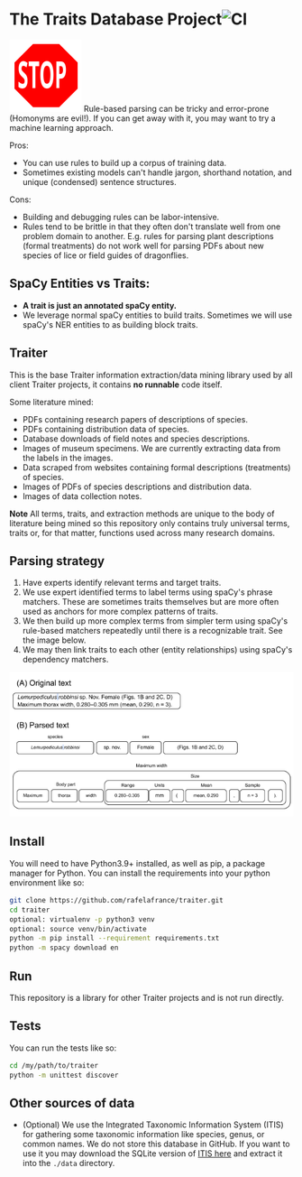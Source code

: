 # The Traits Database Project![CI](https://github.com/rafelafrance/traiter/workflows/CI/badge.svg)

![STOP!](assets/StopSign.SVG) Rule-based parsing can be tricky and error-prone (Homonyms are evil!). If you can get away with it, you may want to try a machine learning approach.

Pros:
- You can use rules to build up a corpus of training data.
- Sometimes existing models can't handle jargon, shorthand notation, and unique (condensed) sentence structures.

Cons:
- Building and debugging rules can be labor-intensive.
- Rules tend to be brittle in that they often don't translate well from one problem domain to another. E.g. rules for parsing plant descriptions (formal treatments) do not work well for parsing PDFs about new species of lice or field guides of dragonflies.

## SpaCy Entities vs Traits:
- **A trait is just an annotated spaCy entity.**
- We leverage normal spaCy entities to build traits. Sometimes we will use spaCy's NER entities to as building block traits.

## Traiter
This is the base Traiter information extraction/data mining library used by all client Traiter projects, it contains **no runnable** code itself.

Some literature mined:
- PDFs containing research papers of descriptions of species.
- PDFs containing distribution data of species.
- Database downloads of field notes and species descriptions.
- Images of museum specimens. We are currently extracting data from the labels in the images.
- Data scraped from websites containing formal descriptions (treatments) of species.
- Images of PDFs of species descriptions and distribution data.
- Images of data collection notes.

**Note** All terms, traits, and extraction methods are unique to the body of literature being mined so this repository only contains truly universal terms, traits or, for that matter, functions used across many research domains.

## Parsing strategy
1. Have experts identify relevant terms and target traits.
2. We use expert identified terms to label terms using spaCy's phrase matchers. These are sometimes traits themselves but are more often used as anchors for more complex patterns of traits.
3. We then build up more complex terms from simpler term using spaCy's rule-based matchers repeatedly until there is a recognizable trait. See the image below.
4. We may then link traits to each other (entity relationships) using spaCy's dependency matchers.

![parsing example](assets/anoplura_rules.png)

## Install
You will need to have Python3.9+ installed, as well as pip, a package manager for Python. You can install the requirements into your python environment like so:
```bash
git clone https://github.com/rafelafrance/traiter.git
cd traiter
optional: virtualenv -p python3 venv
optional: source venv/bin/activate
python -m pip install --requirement requirements.txt
python -m spacy download en
```

## Run
This repository is a library for other Traiter projects and is not run directly.

## Tests
You can run the tests like so:
```bash
cd /my/path/to/traiter
python -m unittest discover
```

## Other sources of data
- (Optional) We use the Integrated Taxonomic Information System (ITIS) for gathering some taxonomic information like species, genus, or common names. We do not store this database in GitHub. If you want to use it you may download the SQLite version of [ITIS here](https://www.itis.gov/downloads/index.html) and extract it into the `./data` directory.
